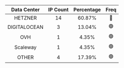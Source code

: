 | Data Center | IP Count | Percentage | Freq |
|:------------:|:--------:|:-----------:|:-----:|
| HETZNER | 14 | 60.87% | 🔴 |
| DIGITALOCEAN | 3 | 13.04% | 🟢 |
| OVH | 1 | 4.35% | 🟢 |
| Scaleway | 1 | 4.35% | 🟢 |
| OTHER | 4 | 17.39% | 🟢 |